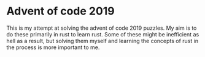 # Advent of code 2019

This is my attempt at solving the advent of code 2019 puzzles. My aim is to do these primarily in rust to learn rust.
Some of these might be inefficient as hell as a result, but solving them myself and learning the concepts of rust in the process is more important to me.